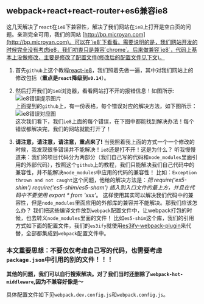## webpack+react+react-router+es6兼容ie8

 这几天解决了`react`在`ie8`下兼容性，解决了我们网站在`ie8`上打开是空白页的问题。亲测完全可用，我们的网站 [http://bp.microyan.com](http://bp.microyan.com)。可以在`ie8`下看看。需要说明的是，我们网站开发的时候完全没有考虑ie8，我们初衷只是兼容`chrome`。后来做兼容`ie8`，代码上基本上没做修改，主要是修改了配置文件(修改后的配置文件见下文)。

1. 首先`github`上这个教程[react-ie8][1]，我们照着先做一遍，其中对我们网站上的修改包括（**重点是`react`降级到`v0.14`**）。

2. 然后打开我们的`ie8`浏览器，看看网站打不开的报错信息！如图所示:<br />
![ie8错误提示图片](http://oqcb8djlw.bkt.clouddn.com/ie8%E9%94%99%E8%AF%AF.jpg)<br />
上面提到的`github`上，有一份表格，每个错误对应的解决方法，如下图所示：<br />
![ie8错误对应图](http://oqcb8djlw.bkt.clouddn.com/ie8%E8%A7%A3%E5%86%B3%E6%96%B9%E5%BC%8F.jpg)<br />
这次我们看下，我们`ie8`上面的每个错误，在下图中都能找到解决办法！每个错误都解决完，我们的网站就能打开了！

3. **请注意，请注意，请注意，重点来了!**
当我照着我上面的方式一个一个修改的时候，我发现很多错误并不能解决！`ie8`还是打不开！这是为什么？
听我慢慢道来：我们的项目代码分为两部分（我们自己写的代码和`node_modules`里面引用的外部代码），按照这个`github`上的教程，我们只能解决我们自己代码中的兼容性，并不能解决`node_modules`中应用的代码的兼容性！
比如：`Exception thrown and not caught`这个问题，他给的解决方法是：*把 require('es5-shim') require('es5-shim/es5-sham') 插入到入口文件的最上方，并且在代码中不要使用 export * from 'xxx'*。
这样使用其实可以解决我们代码中的兼容性，但是`node_modules`里面应用的外部库的兼容并不能解决。那我们应该怎么办？
我们把这些编译文件放到`webpack`配置文件中，让webpack打包的时候，也去转义`node_modules`里面的文件！
比如`es5-shim`这个库，我们的引用方式如下面的配置文件，我们的`es3ify`就使用[es3ify-webpack-plugin](https://github.com/BryceHQ/es3ify-webpack-plugin)来代替，全部都集成到`webpack`配置文件中。


### 本文重要思想：不要仅仅考虑自己写的代码，也需要考虑`package.json`中引用的别的文件！！！

**其他的问题，我们可以自行搜索解决。对了我们当时还删除了`webpack-hot-middleware`,因为不兼容好像是～**


具体配置文件如下见`webpack.dev.config.js`和`webpack.config.js`。

[1]: https://github.com/xcatliu/react-ie8#cn-make-your-react-app-work-in-ie8

